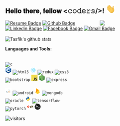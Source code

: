 <h2> 𝐇𝐞𝐥𝐥𝐨 𝐭𝐡𝐞𝐫𝐞, 𝐟𝐞𝐥𝐥𝐨𝐰 <𝚌𝚘𝚍𝚎𝚛𝚜/>! <img src="https://raw.githubusercontent.com/ABSphreak/ABSphreak/master/gifs/Hi.gif" width="30px"></h2>

<img align='right' src='https://user-images.githubusercontent.com/5713670/87202985-820dcb80-c2b6-11ea-9f56-7ec461c497c3.gif' width='200"'>

[![Resume Badge](https://img.shields.io/badge/-Tasfik_Resume-4a148c?style=flat-square&logo=dark-reader&logoColor=white&link=https://drive.google.com/file/d/1y0Guyi4LZYRVhUr49wayGzXL07k0p9N5/view?usp=sharing)](https://drive.google.com/file/d/1y0Guyi4LZYRVhUr49wayGzXL07k0p9N5/view?usp=sharing)
[![Github Badge](https://img.shields.io/badge/-tasfik007-000000?style=flat-square&logo=github&logoColor=white&link=https://github.com/tasfik007)](https://github.com/tasfik007)
[![Linkedin Badge](https://img.shields.io/badge/-tasfik007-blue?style=flat-square&logo=Linkedin&logoColor=white&link=https://www.linkedin.com/in/tasfik007/)](https://www.linkedin.com/in/tasfik007/)
[![Facebook Badge](https://img.shields.io/badge/-tasfik007-2196f3?style=flat-square&logo=facebook&logoColor=white&link=https://www.facebook.com/tasfik007)](https://www.facebook.com/tasfik007)
[![Gmail Badge](https://img.shields.io/badge/-tasfikrahman007@gmail.com-c14438?style=flat-square&logo=Gmail&logoColor=white&link=mailto:tasfikrahman007@gmail.com)](mailto:tasfikrahman007@gmail.com)
<br> <br>
![Tasfik's github stats](https://github-readme-stats.vercel.app/api?username=tasfik007&show_icons=true&theme=algolia)



**Languages and Tools:**  


<code> <img src="https://devicons.github.io/devicon/devicon.git/icons/c/c-original.svg" alt="c" height="20"/> </code>
<code><img height="20" src="https://raw.githubusercontent.com/github/explore/80688e429a7d4ef2fca1e82350fe8e3517d3494d/topics/cpp/cpp.png"></code>
<code><img src="https://devicons.github.io/devicon/devicon.git/icons/html5/html5-original-wordmark.svg" alt="html5" height="20"/></code>
<code><img height="20" src="https://raw.githubusercontent.com/github/explore/80688e429a7d4ef2fca1e82350fe8e3517d3494d/topics/react/react.png"></code>
<code><img src="https://devicons.github.io/devicon/devicon.git/icons/redux/redux-original.svg" alt="redux" height="20"/></code>
<code><img src="https://devicons.github.io/devicon/devicon.git/icons/css3/css3-original-wordmark.svg" alt="css3" height="20"/></code>
<code> <img src="https://devicons.github.io/devicon/devicon.git/icons/bootstrap/bootstrap-plain.svg" alt="bootstrap" height="20"/></code>
<code><img height="20" src="https://raw.githubusercontent.com/github/explore/80688e429a7d4ef2fca1e82350fe8e3517d3494d/topics/javascript/javascript.png"></code>
<code><img height="20" src="https://raw.githubusercontent.com/github/explore/80688e429a7d4ef2fca1e82350fe8e3517d3494d/topics/nodejs/nodejs.png"></code>
<code><img src="https://devicons.github.io/devicon/devicon.git/icons/express/express-original-wordmark.svg" alt="express" width="40" height="40"/> </code>
<br>
<code><img height="20" src="https://raw.githubusercontent.com/github/explore/80688e429a7d4ef2fca1e82350fe8e3517d3494d/topics/mysql/mysql.png"></code>
<code><img src="https://devicons.github.io/devicon/devicon.git/icons/android/android-original-wordmark.svg" alt="android" height="20"/></code>
<code><img height="20" src="https://raw.githubusercontent.com/github/explore/80688e429a7d4ef2fca1e82350fe8e3517d3494d/topics/firebase/firebase.png"></code>
<code><img src="https://devicons.github.io/devicon/devicon.git/icons/mongodb/mongodb-original-wordmark.svg" alt="mongodb" height="20"/> </code>
<code><img src="https://devicons.github.io/devicon/devicon.git/icons/oracle/oracle-original.svg" alt="oracle" height="20"/></code>
<code><img height="20" src="https://raw.githubusercontent.com/github/explore/80688e429a7d4ef2fca1e82350fe8e3517d3494d/topics/python/python.png"></code>
<code><img src="https://www.vectorlogo.zone/logos/tensorflow/tensorflow-icon.svg" alt="tensorflow" height="20"/> </code>
<code><img src="https://www.vectorlogo.zone/logos/pytorch/pytorch-icon.svg" alt="pytorch" height="20"/></code>
<code><img height="20" src="https://raw.githubusercontent.com/github/explore/80688e429a7d4ef2fca1e82350fe8e3517d3494d/topics/git/git.png"></code>
<code><img height="20" src="https://raw.githubusercontent.com/github/explore/80688e429a7d4ef2fca1e82350fe8e3517d3494d/topics/terminal/terminal.png"></code>

![visitors](https://visitor-badge.glitch.me/badge?page_id=tasfik007.tasfik007)


<!--
**tasfik007/tasfik007** is a ✨ _special_ ✨ repository because its `README.md` (this file) appears on your GitHub profile.

Here are some ideas to get you started:

- 🔭 I’m currently working on ...
- 🌱 I’m currently learning ...
- 👯 I’m looking to collaborate on ...
- 🤔 I’m looking for help with ...
- 💬 Ask me about ...
- 📫 How to reach me: ...
- 😄 Pronouns: ...
- ⚡ Fun fact: ...
-->
